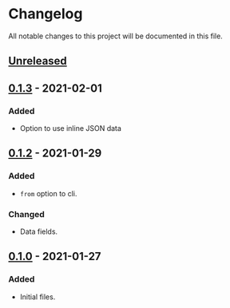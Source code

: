 # Changelog

All notable changes to this project will be documented in this file.

## [Unreleased]


## [0.1.3] - 2021-02-01

### Added

- Option to use inline JSON data


## [0.1.2] - 2021-01-29

### Added

- `from` option to cli.

### Changed

- Data fields.


## [0.1.0] - 2021-01-27

### Added

- Initial files.



[unreleased]: https://github.com/action-square/molde/compare/v0.1.3...HEAD
[0.1.3]: https://github.com/action-square/molde/releases/tag/v0.1.3
[0.1.2]: https://github.com/action-square/molde/releases/tag/v0.1.2
[0.1.0]: https://github.com/action-square/molde/releases/tag/v0.1.0
